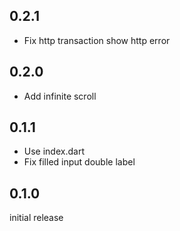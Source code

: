 ## 0.2.1

- Fix http transaction show http error

## 0.2.0

- Add infinite scroll

## 0.1.1

- Use index.dart
- Fix filled input double label

## 0.1.0

initial release
